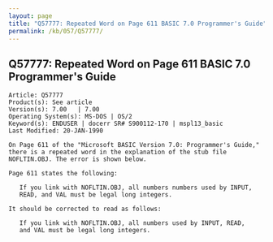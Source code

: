 ```yaml
---
layout: page
title: "Q57777: Repeated Word on Page 611 BASIC 7.0 Programmer's Guide"
permalink: /kb/057/Q57777/
---
```


## Q57777: Repeated Word on Page 611 BASIC 7.0 Programmer's Guide

	Article: Q57777
	Product(s): See article
	Version(s): 7.00   | 7.00
	Operating System(s): MS-DOS | OS/2
	Keyword(s): ENDUSER | docerr SR# S900112-170 | mspl13_basic
	Last Modified: 20-JAN-1990
	
	On Page 611 of the "Microsoft BASIC Version 7.0: Programmer's Guide,"
	there is a repeated word in the explanation of the stub file
	NOFLTIN.OBJ. The error is shown below.
	
	Page 611 states the following:
	
	   If you link with NOFLTIN.OBJ, all numbers numbers used by INPUT,
	   READ, and VAL must be legal long integers.
	
	It should be corrected to read as follows:
	
	   If you link with NOFLTIN.OBJ, all numbers used by INPUT, READ,
	   and VAL must be legal long integers.
